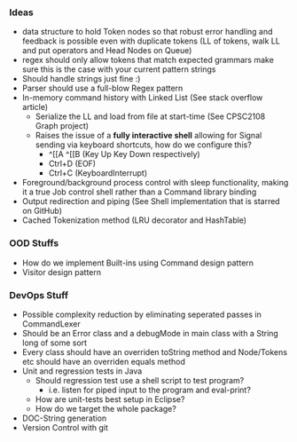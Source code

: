 

### Ideas
* data structure to hold Token nodes so that robust error handling and feedback is possible even with duplicate tokens
		(LL of tokens, walk LL and put operators and Head Nodes on Queue)
* regex should only allow tokens that match expected grammars make sure this is the case with your current pattern strings
* Should handle strings just fine :)
* Parser should use a full-blow Regex pattern
* In-memory command history with Linked List (See stack overflow article)
  * Serialize the LL and load from file at start-time (See CPSC2108 Graph project)
  * Raises the issue of a **fully interactive shell** allowing for Signal sending via keyboard shortcuts, how do we configure this?
    *  ^[[A ^[[B  (Key Up Key Down respectively)
    * Ctrl+D (EOF)
    * Ctrl+C (KeyboardInterrupt)
* Foreground/background process control with sleep functionality, making it a true Job control shell rather than a Command library binding
* Output redirection and piping (See Shell implementation that is starred on GitHub)
* Cached Tokenization method (LRU decorator and HashTable)

### OOD Stuffs
* How do we implement Built-ins using Command design pattern
* Visitor design pattern

### DevOps Stuff

* Possible complexity reduction by eliminating seperated passes in CommandLexer
* Should be an Error class and a debugMode in main class with a String long of some sort
* Every class should have an overriden toString method and Node/Tokens etc should have an overriden equals method
* Unit and regression tests in Java
  * Should regression test use a shell script to test program?
    * i.e. listen for piped input to the program and eval-print?
  * How are unit-tests best setup in Eclipse?
  * How do we target the whole package?
* DOC-String generation 
* Version Control with git 